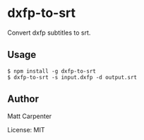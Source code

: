 # dxfp-to-srt

Convert dxfp subtitles to srt.

## Usage

```
$ npm install -g dxfp-to-srt
$ dxfp-to-srt -s input.dxfp -d output.srt
```

## Author
Matt Carpenter

License: MIT

